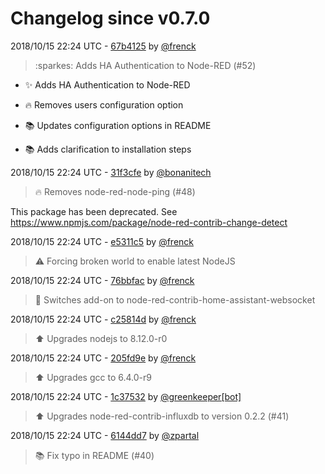 # Changelog since v0.7.0

2018/10/15 22:24 UTC - [67b4125](https://github.com/hassio-addons/addon-node-red/commit/67b4125d5b5c0912f7b793e72109adb99d88d9a7) by [@frenck](https://github.com/frenck)
> :sparkes: Adds HA Authentication to Node-RED (#52)

* :sparkles: Adds HA Authentication to Node-RED

* :fire: Removes users configuration option

* :books: Updates configuration options in README

* :books: Adds clarification to installation steps 

2018/10/15 22:24 UTC - [31f3cfe](https://github.com/hassio-addons/addon-node-red/commit/31f3cfe7f149f903c1cd46470010b2cfce02f2f5) by [@bonanitech](https://github.com/bonanitech)
> :fire: Removes node-red-node-ping (#48)

This package has been deprecated. See https://www.npmjs.com/package/node-red-contrib-change-detect 

2018/10/15 22:24 UTC - [e5311c5](https://github.com/hassio-addons/addon-node-red/commit/e5311c5bd1f15e4f811b87487b94416f615a7cb1) by [@frenck](https://github.com/frenck)
> :warning: Forcing broken world to enable latest NodeJS 

2018/10/15 22:24 UTC - [76bbfac](https://github.com/hassio-addons/addon-node-red/commit/76bbfac085dab23e8e7651e353802f91458df37e) by [@frenck](https://github.com/frenck)
> :tractor: Switches add-on to node-red-contrib-home-assistant-websocket 

2018/10/15 22:24 UTC - [c25814d](https://github.com/hassio-addons/addon-node-red/commit/c25814d3b627a1bb4f787d40cd012a984c470db0) by [@frenck](https://github.com/frenck)
> :arrow_up: Upgrades nodejs to 8.12.0-r0 

2018/10/15 22:24 UTC - [205fd9e](https://github.com/hassio-addons/addon-node-red/commit/205fd9e17f4d8baf773c511ea07f8b1b4067b159) by [@frenck](https://github.com/frenck)
> :arrow_up: Upgrades gcc to 6.4.0-r9 

2018/10/15 22:24 UTC - [1c37532](https://github.com/hassio-addons/addon-node-red/commit/1c37532b02fde5517caddba5edabb89c2bd9919f) by [@greenkeeper[bot]](https://github.com/apps/greenkeeper)
> :arrow_up: Upgrades node-red-contrib-influxdb to version 0.2.2 (#41) 

2018/10/15 22:24 UTC - [6144dd7](https://github.com/hassio-addons/addon-node-red/commit/6144dd77185e0f04aa676803c4518171c0db5be7) by [@zpartal](https://github.com/zpartal)
> :books: Fix typo in README (#40) 

